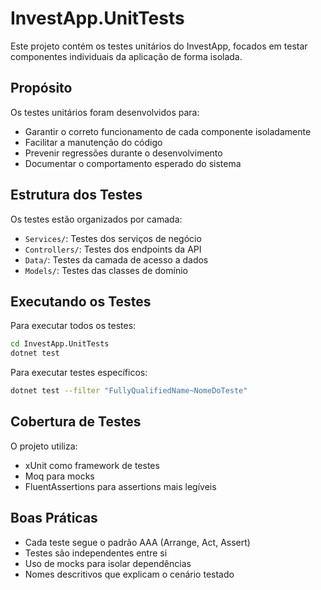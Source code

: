 # InvestApp.UnitTests

Este projeto contém os testes unitários do InvestApp, focados em testar componentes individuais da aplicação de forma isolada.

## Propósito

Os testes unitários foram desenvolvidos para:
- Garantir o correto funcionamento de cada componente isoladamente
- Facilitar a manutenção do código
- Prevenir regressões durante o desenvolvimento
- Documentar o comportamento esperado do sistema

## Estrutura dos Testes

Os testes estão organizados por camada:
- `Services/`: Testes dos serviços de negócio
- `Controllers/`: Testes dos endpoints da API
- `Data/`: Testes da camada de acesso a dados
- `Models/`: Testes das classes de domínio

## Executando os Testes

Para executar todos os testes:

```bash
cd InvestApp.UnitTests
dotnet test
```

Para executar testes específicos:

```bash
dotnet test --filter "FullyQualifiedName~NomeDoTeste"
```

## Cobertura de Testes

O projeto utiliza:
- xUnit como framework de testes
- Moq para mocks
- FluentAssertions para assertions mais legíveis

## Boas Práticas

- Cada teste segue o padrão AAA (Arrange, Act, Assert)
- Testes são independentes entre si
- Uso de mocks para isolar dependências
- Nomes descritivos que explicam o cenário testado 